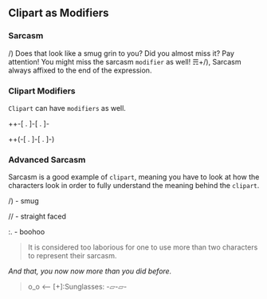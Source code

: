 ## Clipart as Modifiers

### Sarcasm
/) Does that look like a smug grin to you?  Did you almost miss it?  Pay attention! You might miss the sarcasm `modifier` as well!
☴+/), Sarcasm always affixed to the end of the expression.

### Clipart Modifiers
`Clipart` can have `modifiers` as well.

++-[ . ]-[ . ]-

++(-[ . ]-[ . ]-)

### Advanced Sarcasm
Sarcasm is a good example of `clipart`, meaning you have to look at how the characters look in order to fully understand the meaning behind the `clipart`.

/) - smug

// - straight faced

:. - boohoo

> It is considered too laborious for one to use more than two characters to represent their sarcasm.

_And that, you now now more than you did before._
>  o_o <-- [+]:Sunglasses:
> -▱-▱-